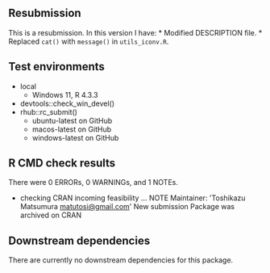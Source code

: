 ## Resubmission

  This is a resubmission. In this version I have: 
      * Modified DESCRIPTION file. 
      * Replaced `cat()` with `message()` in `utils_iconv.R`.

## Test environments

* local
    * Windows 11, R 4.3.3
* devtools::check_win_devel()
* rhub::rc_submit()
    * ubuntu-latest on GitHub
    * macos-latest on GitHub
    * windows-latest on GitHub

## R CMD check results

There were 0 ERRORs, 0 WARNINGs, and 1 NOTEs.

* checking CRAN incoming feasibility ... NOTE
    Maintainer: 'Toshikazu Matsumura <matutosi@gmail.com>'
    New submission
    Package was archived on CRAN

## Downstream dependencies

There are currently no downstream dependencies for this package.
